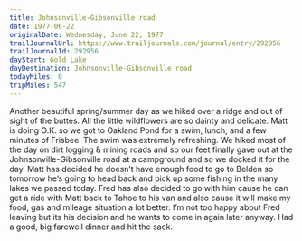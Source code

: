 ```yaml
---
title: Johnsonville-Gibsonville road
date: 1977-06-22
originalDate: Wednesday, June 22, 1977
trailJournalUrl: https://www.trailjournals.com/journal/entry/292956
trailJournalId: 292956
dayStart: Gold Lake
dayDestination: Johnsonville-Gibsonville road
todayMiles: 0
tripMiles: 547
---
```

Another beautiful spring/summer day as we hiked over a ridge and out of sight of the buttes. All the little wildflowers are so dainty and delicate. Matt is doing O.K. so we got to Oakland Pond for a swim, lunch, and a few minutes of Frisbee. The swim was extremely refreshing. We hiked most of the day on dirt logging & mining roads and so our feet finally gave out at the Johnsonville-Gibsonville road at a campground and so we docked it for the day. Matt has decided he doesn’t have enough food to go to Belden so tomorrow he’s going to head back and pick up some fishing in the many lakes we passed today. Fred has also decided to go with him cause he can get a ride with Matt back to Tahoe to his van and also cause it will make my food, gas and mileage situation a lot better. I’m not too happy about Fred leaving but its his decision and he wants to come in again later anyway. Had a good, big farewell dinner and hit the sack.
